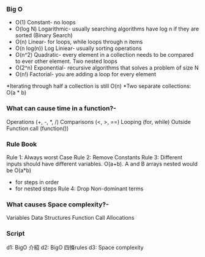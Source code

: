 ### Big O
 - O(1) Constant- no loops
 - O(log N) Logarithmic- usually searching algorithms have log n if they are sorted (Binary Search)
 - O(n) Linear- for loops, while loops through n items
 - O(n log(n)) Log Liniear- usually sorting operations
 - O(n^2) Quadratic- every element in a collection needs to be compared to ever other element. Two
nested loops
 - O(2^n) Exponential- recursive algorithms that solves a problem of size N
 - O(n!) Factorial- you are adding a loop for every element

*Iterating through half a collection is still O(n)
*Two separate collections: O(a * b)

### What can cause time in a function?-
Operations (+, -, *, /)
Comparisons (<, >, ==)
Looping (for, while)
Outside Function call (function())

### Rule Book
Rule 1: Always worst Case
Rule 2: Remove Constants
Rule 3: Different inputs should have different variables. O(a+b). A and B arrays nested would be
O(a*b)
+ for steps in order
+ for nested steps
Rule 4: Drop Non-dominant terms

### What causes Space complexity?-
Variables
Data Structures
Function Call
Allocations


### Script

d1: BigO 介紹
d2: BigO 四條rules
d3: Space complexity